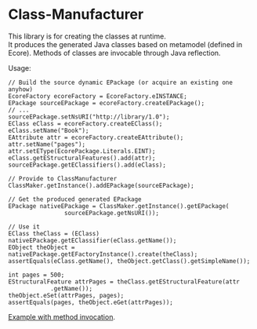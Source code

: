 Class-Manufacturer
============

This library is for creating the classes at runtime.  
It produces the generated Java classes based on metamodel (defined in Ecore). Methods of classes are invocable through Java reflection.


Usage:  

    // Build the source dynamic EPackage (or acquire an existing one anyhow)
    EcoreFactory ecoreFactory = EcoreFactory.eINSTANCE;
    EPackage sourceEPackage = ecoreFactory.createEPackage();
    // ... 
    sourceEPackage.setNsURI("http://library/1.0");
    EClass eClass = ecoreFactory.createEClass();
    eClass.setName("Book");
    EAttribute attr = ecoreFactory.createEAttribute();
    attr.setName("pages");
    attr.setEType(EcorePackage.Literals.EINT);
    eClass.getEStructuralFeatures().add(attr);
    sourceEPackage.getEClassifiers().add(eClass);
    
    // Provide to ClassManufacturer
    ClassMaker.getInstance().addEPackage(sourceEPackage);

    // Get the produced generated EPackage
    EPackage nativeEPackage = ClassMaker.getInstance().getEPackage(
    	            sourceEPackage.getNsURI());

    // Use it
    EClass theClass = (EClass) nativeEPackage.getEClassifier(eClass.getName());
    EObject theObject = nativeEPackage.getEFactoryInstance().create(theClass);
    assertEquals(eClass.getName(), theObject.getClass().getSimpleName());

    int pages = 500;
    EStructuralFeature attrPages = theClass.getEStructuralFeature(attr
                .getName());
    theObject.eSet(attrPages, pages);
    assertEquals(pages, theObject.eGet(attrPages));  
  
[Example with method invocation](/kirillzotkin/Class-Manufacturer/blob/master/org.k.classmaker.test/src/org/k/classmaker/test/ClassManufacturerTests.java).


